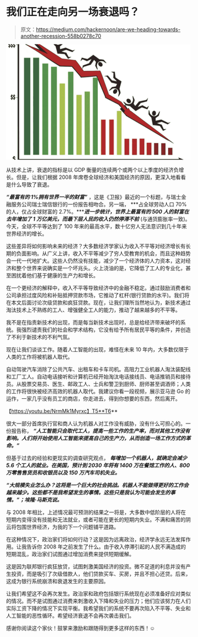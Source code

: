 # 我们正在走向另一场衰退吗？

> 原文：<https://medium.com/hackernoon/are-we-heading-towards-another-recession-558b0278c70>

![](img/7c673e6f299ee1ee8f2a91c8c7158fc2.png)

从技术上讲，衰退的指标是以 GDP 衡量的连续两个或两个以上季度的经济负增长。但是，让我们根据 2008 年席卷全球经济和美国经济的原因，更深入地看看是什么导致了衰退。

***“最富有的 1%拥有世界一半的财富”*** ，这是《卫报》最近的一个标题，与瑞士金融服务公司瑞士瑞信银行的一份报告相吻合。另一端， ***占全球劳动人口 70%的人，仅占全球财富的 2.7%。******进一步统计，世界上最富有的 500 人的财富在去年增加了 1 万亿美元，而最下层人民的收入仍然停滞不前*** (与通货膨胀率一致)。今天，全球不平等达到了 100 年来的最高水平，数十亿穷人无法意识到几十年来世界经济的增长。

这些差异将如何影响未来的经济？大多数经济学家认为收入不平等对经济增长有长期的负面影响。从广义上讲，收入不平等减少了穷人受教育的机会，而且这种趋势会一代一代地扩大。这些人仍然没有技能，减少了一个经济体的人力资本，这对经济和整个世界来说确实是一个坏兆头。火上浇油的是，它降低了工人的专业化，甚至困扰着他们基于健康的生产力和增长。

在一个更经济的解释中，收入不平等导致经济中的金融不稳定。通过鼓励消费者和公司承担过度风险和补贴抵押贷款市场，它推动了杠杆(银行贷款的水平)。我们将在本文后面讨论次级贷款和疯狂贷款。现在，让我们理所当然地认为，新技术通过淘汰技术上不熟练的工人、增强健全工人的能力，推动了越来越多的不平等。

我不是在指责新技术的出现，而是每当新技术出现时，总是给经济带来破坏的系统。我强烈谴责我们的社会和学术结构，它没有给予所有居民平等的条件，并创造了不利于新技术的不利气氛。

现在让我们谈谈工作。随着人工智能的出现，难怪在未来 10 年内，大多数仅限于人类的工作将被机器人取代。

自动驾驶汽车消除了公共汽车、出租车和卡车司机。高阻力工业机器人淘汰装配线和工厂工人。自动电话接听和计算机已经开始淘汰电话接线员、电话推销员和接待员。从股票交易员、医生、邮政工人、士兵和警卫到厨师、厨师甚至调酒师；人类的工作将很快被经济高效的机器人取代。我建议你看一段视频，展示亚马逊 Go 的运作，一家几乎没有员工的商店，你走进去，得到你想要的东西，然后离开。

【https://youtu.be/NrmMk1Myrxc】T5**T6**

很大一部分首席执行官和商人认为机器人对工作没有威胁，没有什么可担心的。一份报告称， ***“人工智能只会取代工人，提高一些工作的生产率，而对其他工作没有影响。人们将开始使用人工智能来提高自己的生产力，从而创造一场工作方式的革命。”***

但基于过去的经验和更现实的调查研究观点， ***每增加一个机器人，就确定会减少 5.6 个工人的就业。在美国，预计到 2030 年将有 1400 万在餐馆工作的人、800 万零售售货员和收银员以及 150 万汽车司机失业。***

***“大规模失业怎么办？这将是一个巨大的社会挑战。机器人不能做得更好的工作会越来越少。这些都不是我希望发生的事情。这些只是我认为可能会发生的事情。”；埃隆·马斯克说。***

与 2008 年相比，上述情况最可预测的结果之一将是，大多数中低阶层的人将在短期内变得没有技能和无法就业，或者可能在更长的短期内失业。不满和痛苦的阴云将包围世界经济，为我的下一个问题铺平道路。

在这种情况下，政治家们将如何行动？这是因为远离政治，经济学永远无法发挥作用。让我告诉你 2008 年之前发生了什么。由于收入停滞引起的人民不满造成的短期混乱，政治家们试图通过增加消费来提供短期缓解。

这是因为联邦银行疯狂放贷，试图刺激美国经济的投资。微不足道的利息并没有产生投资，而是吸引了次级借款人，他们贷款买车、买房，并且不担心还贷。后来，这成为银行系统崩溃和衰退发生的主要原因。

让我们希望这不会再次发生。政治家和政府包括银行系统现在必须准备好应对类似的情况。而不是试图通过消费来刺激收入下降和失业的压力；他们应该努力在人们实际工资下降的情况下实现平衡。我希望我们的系统不要再次陷入不平等、失业和人工智能的恶性循环。希望经济衰退不会再次袭击我们。

感谢你阅读这个家伙！鼓掌来激励和跟随得到更多这样的东西！☺